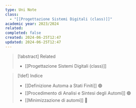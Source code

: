 ```yaml
---
type: Uni Note
class:
  - "[[Progettazione Sistemi Digitali (class)]]"
academic year: 2023/2024
related: 
completed: false
created: 2024-06-25T12:47
updated: 2024-06-25T12:47
---
```

>[!abstract] Related
>- [[Progettazione Sistemi Digitali (class)]]

>[!def] Indice
>- [[Definizione Automa a Stati Finiti]] 🟢
>- [[Procedimento di Analisi e Sintesi degli Automi]] 🟢
>- [[Minimizzazione di automi]] 🔴

